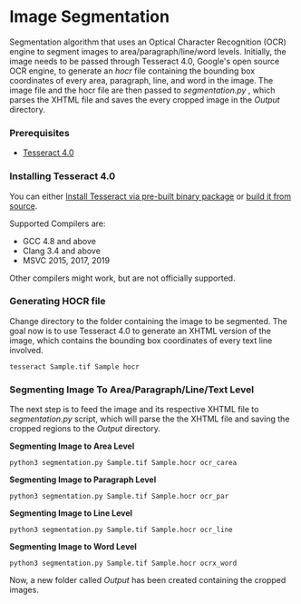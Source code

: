 # Image Segmentation

Segmentation algorithm that uses an Optical Character Recognition (OCR) engine to segment images to area/paragraph/line/word levels. Initially, the image needs to be passed through Tesseract 4.0, Google's open source OCR engine, to generate an *hocr* file containing the bounding box coordinates of every area, paragraph, line, and word in the image. The image file and the hocr file are then passed to *segmentation.py* , which parses the XHTML file and saves the every cropped image in the *Output* directory. 

### Prerequisites

* [Tesseract 4.0](https://github.com/tesseract-ocr/tesseract)

### Installing Tesseract 4.0

You can either [Install Tesseract via pre-built binary package](https://github.com/tesseract-ocr/tesseract/wiki) or [build it from source](https://github.com/tesseract-ocr/tesseract/wiki/Compiling).

Supported Compilers are:

* GCC 4.8 and above
* Clang 3.4 and above
* MSVC 2015, 2017, 2019

Other compilers might work, but are not officially supported.


### Generating HOCR file

Change directory to the folder containing the image to be segmented. The goal now is to use Tesseract 4.0 to generate an XHTML version of the image, which contains the bounding box coordinates of every text line involved.

```
tesseract Sample.tif Sample hocr
```

### Segmenting Image To Area/Paragraph/Line/Text Level

The next step is to feed the image and its respective XHTML file to *segmentation.py* script, which will parse the the XHTML file and saving the cropped regions to the *Output* directory.

**Segmenting Image to Area Level**
```
python3 segmentation.py Sample.tif Sample.hocr ocr_carea
```

**Segmenting Image to Paragraph Level**
```
python3 segmentation.py Sample.tif Sample.hocr ocr_par
```

**Segmenting Image to Line Level**
```
python3 segmentation.py Sample.tif Sample.hocr ocr_line
```

**Segmenting Image to Word Level**
```
python3 segmentation.py Sample.tif Sample.hocr ocrx_word
```

Now, a new folder called *Output* has been created containing the cropped images.
